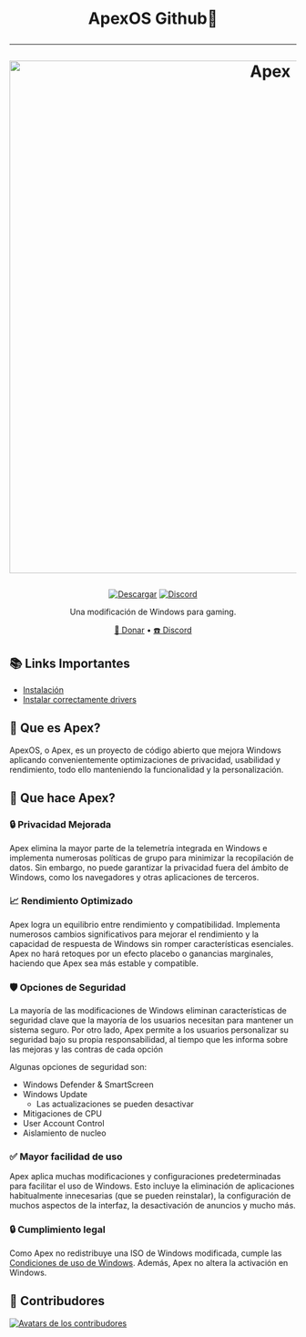 <h1 align="center">
ApexOS Github📜

---

  <a href="http://dsc.gg/apexos" target="_blank"><img src="https://i.imgur.com/aoxxi3P.png" alt="Apex" width="900"></a>
</h1>
  <p align="center">
    <a href="https://google.com/"><img alt="Descargar" src="https://img.shields.io/github/downloads/darkyyzz/apexos/total?style=for-the-badge&label=Descargas&color=1a91ff"/></a>
    <a href="https://dsc.gg/apexos"><img alt="Discord" src="https://img.shields.io/discord/1337067732788580363?style=for-the-badge&label=Discord%20de%20ApexOS" /></a>
</a>
    </a>
  </p>
<p align="center">Una modificación de Windows para gaming.</p>

<p align="center">
  <a href="https://ko-fi.com/apexos" target="_blank">💸 Donar</a>
  •
  <a href="https://dsc.gg/apexos" target="_blank">☎️ Discord</a>
</p>

## 📚 **Links Importantes**
- [Instalación](https://discord.com/channels/1337067732788580363/1337149468109439138)
- [Instalar correctamente drivers](https://discord.com/channels/1337067732788580363/1337463336362704920)

## 🤔 Que es Apex?

ApexOS, o Apex, es un proyecto de código abierto que mejora Windows aplicando convenientemente optimizaciones de privacidad, usabilidad y rendimiento, todo ello manteniendo la funcionalidad y la personalización.

## 👀 Que hace Apex?
### 🔒 Privacidad Mejorada
Apex elimina la mayor parte de la telemetría integrada en Windows e implementa numerosas políticas de grupo para minimizar la recopilación de datos. Sin embargo, no puede garantizar la privacidad fuera del ámbito de Windows, como los navegadores y otras aplicaciones de terceros.

### 📈 Rendimiento Optimizado
Apex logra un equilibrio entre rendimiento y compatibilidad. Implementa numerosos cambios significativos para mejorar el rendimiento y la capacidad de respuesta de Windows sin romper características esenciales. Apex no hará retoques por un efecto placebo o ganancias marginales, haciendo que Apex sea más estable y compatible.

### 🛡️ Opciones de Seguridad
La mayoría de las modificaciones de Windows eliminan características de seguridad clave que la mayoría de los usuarios necesitan para mantener un sistema seguro. Por otro lado, Apex permite a los usuarios personalizar su seguridad bajo su propia responsabilidad, al tiempo que les informa sobre las mejoras y las contras de cada opción

Algunas opciones de seguridad son:

- Windows Defender & SmartScreen
- Windows Update
  - Las actualizaciones se pueden desactivar
- Mitigaciones de CPU
- User Account Control
- Aislamiento de nucleo

### ✅ Mayor facilidad de uso
Apex aplica muchas modificaciones y configuraciones predeterminadas para facilitar el uso de Windows. Esto incluye la eliminación de aplicaciones habitualmente innecesarias (que se pueden reinstalar), la configuración de muchos aspectos de la interfaz, la desactivación de anuncios y mucho más.

### 🔒 Cumplimiento legal
Como Apex no redistribuye una ISO de Windows modificada, cumple las [Condiciones de uso de Windows](https://www.microsoft.com/en-us/useterms/#areaheading-uid6738235). Además, Apex no altera la activación en Windows.

## 💙 Contribudores
<a href="https://github.com/darkyyzz/apexos/graphs/contributors" target="_blank"><img src="https://contrib.rocks/image?repo=darkyyzz/apexos&columns=18" alt="Avatars de los contribudores"></a>
